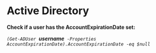 # Active Directory

**Check if a user has the AccountExpirationDate set:**

*`(Get-ADUser `***username***` -Properties AccountExpirationDate).AccountExpirationDate -eq $null`*
